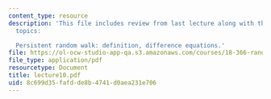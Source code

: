 ```yaml
---
content_type: resource
description: 'This file includes review from last lecture along with the following
  topics:

  Persistent random walk: definition, difference equations.'
file: https://ol-ocw-studio-app-qa.s3.amazonaws.com/courses/18-366-random-walks-and-diffusion-fall-2006/8c699d35fafdde8b4741d0aea231e706_lecture10.pdf
file_type: application/pdf
resourcetype: Document
title: lecture10.pdf
uid: 8c699d35-fafd-de8b-4741-d0aea231e706
---
```

